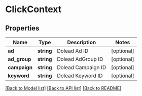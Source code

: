 # ClickContext

## Properties
Name | Type | Description | Notes
------------ | ------------- | ------------- | -------------
**ad** | **string** | Dolead Ad ID | [optional] 
**ad_group** | **string** | Dolead AdGroup ID | [optional] 
**campaign** | **string** | Dolead Campaign ID | [optional] 
**keyword** | **string** | Dolead Keyword ID | [optional] 

[[Back to Model list]](../README.md#documentation-for-models) [[Back to API list]](../README.md#documentation-for-api-endpoints) [[Back to README]](../README.md)



